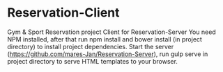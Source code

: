 # Reservation-Client
Gym &amp; Sport Reservation project
Client for Reservation-Server You need NPM installed, after that run npm install and bower install (in project directory) to install project dependencies. Start the server (https://github.com/mares-Jan/Reservation-Server), run gulp serve in project directory to serve HTML templates to your browser.
